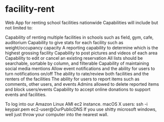 # facility-rent
Web App for renting school facilities nationwide 
Capabilities will include but not limited to:

Capability of renting multiple facilities in schools such as field, gym, cafe, auditorium
Capability to give stats for each facility such as weight/occupancy capacity 
A reporting capability to determine which is the highest grossing facility
Capability to post pictures and videos of each area
Capability to edit or cancel an existing reservation
All lists should be searchable, sortable by column, and filterable
Capability of maintaining social media mentions
Allow event notifications and the ability for users to turn notifications on/off
The ability to rate/review both facilities and the renters of the facilities
The ability for users to report items such as comments, other users, and events
Admins allowed to delete reported items and block users/events
Capability to accept online donations to support events and facilities.

To log into our Amazon Linux AMI ec2 instance. 
macOS X users: ssh -i keypair.pem ec2-user@OurPublicDNS
If you use shitty microsoft windows, well just throw your computer into the nearest wall. 

